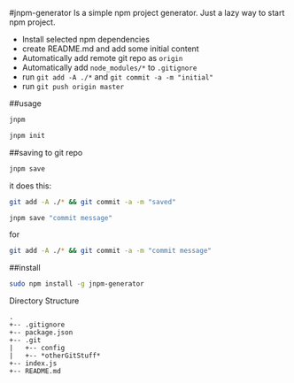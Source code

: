 #jnpm-generator
Is a simple npm project generator. Just a lazy way to start npm project.

- Install selected npm dependencies
- create README.md and add some initial content
- Automatically add remote git repo as `origin`
- Automatically add `node_modules/*` to `.gitignore`
- run `git add -A ./*` and `git commit -a -m "initial"`
- run `git push origin master`

##usage
```bash
jnpm

jnpm init
```

##saving to git repo
```bash
jnpm save
```
it does this:
```bash
git add -A ./* && git commit -a -m "saved"
```

```bash
jnpm save "commit message"
```
for
```bash
git add -A ./* && git commit -a -m "commit message"
```



##install
```bash
sudo npm install -g jnpm-generator
```

Directory Structure
```plaintext
.
+--	.gitignore
+--	package.json
+-- .git
|	+--	config
|	+-- *otherGitStuff*
+-- index.js
+-- README.md
```

